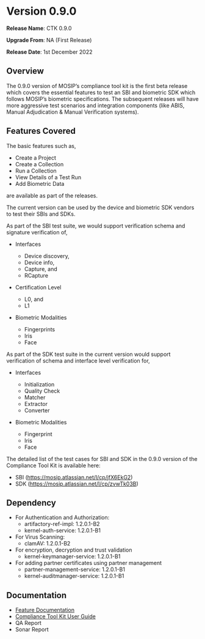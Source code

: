 # Version 0.9.0

**Release Name**: CTK 0.9.0

**Upgrade From**: NA (First Release)

**Release Date**: 1st December 2022


## Overview

The 0.9.0 version of MOSIP’s compliance tool kit is the first beta release which covers the essential features to test an SBI and biometric SDK which follows MOSIP’s biometric specifications. The subsequent releases will have more aggressive test scenarios and integration components (like ABIS, Manual Adjudication & Manual Verification systems).


## Features Covered

The basic features such as,

* Create a Project
* Create a Collection
* Run a Collection
* View Details of a Test Run
* Add Biometric Data

are available as part of the releases.

The current version can be used by the device and biometric SDK vendors to test their SBIs and SDKs.

As part of the SBI test suite, we would support verification schema and signature verification of,
* Interfaces
    * Device discovery,
    * Device info,
    * Capture, and
    * RCapture
    
* Certification Level
    * L0, and
    * L1
    
* Biometric Modalities
    * Fingerprints
    * Iris
    * Face

As part of the SDK test suite in the current version would support verification of schema and interface level verification for,

* Interfaces
    * Initialization
    * Quality Check
    * Matcher
    * Extractor
    * Converter
    
* Biometric Modalities
    * Fingerprint
    * Iris
    * Face
    
The detailed list of the test cases for SBI and SDK in the 0.9.0 version of the Compliance Tool Kit  is available here:

* SBI (https://mosip.atlassian.net/l/cp/jfX6EkG2)
* SDK (https://mosip.atlassian.net/l/cp/zvwTk03B)

## Dependency

* For Authentication and Authorization:
    * artifactory-ref-impl: 1.2.0.1-B2
    * kernel-auth-service: 1.2.0.1-B1
* For Virus Scanning:
    * clamAV: 1.2.0.1-B2
* For encryption, decryption and trust validation
    * kernel-keymanager-service: 1.2.0.1-B1
* For adding partner certificates using partner management
    * partner-management-service: 1.2.0.1-B1
    * kernel-auditmanager-service: 1.2.0.1-B1

## Documentation

* [Feature Documentation](https://docs.mosip.io/1.2.0/modules/compliance-tool-kit)
* [Compliance Tool Kit User Guide](https://docs.mosip.io/1.2.0/modules/compliance-tool-kit/ctk-user-guide)
* QA Report
* Sonar Report

